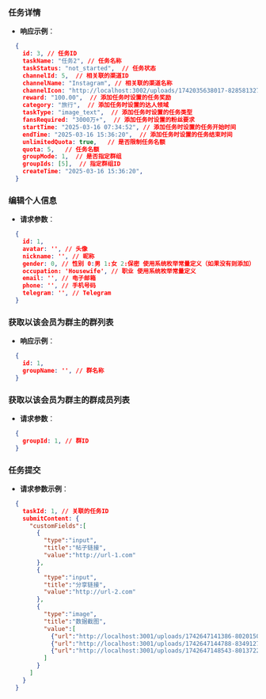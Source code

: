 <!--
 * @Author: diaochan
 * @Date: 2025-03-16 19:42:26
 * @LastEditors: rueen
 * @LastEditTime: 2025-03-22 20:49:50
 * @Description: 
-->
### 任务详情
- **响应示例**：
```json
  {
    id: 3, // 任务ID
    taskName: "任务2", // 任务名称
    taskStatus: "not_started",  // 任务状态
    channelId: 5,  // 相关联的渠道ID
    channelName: "Instagram", // 相关联的渠道名称
    channelIcon: "http://localhost:3002/uploads/1742035638017-828581327.png", // 相关联的渠道图标
    reward: "100.00",  // 添加任务时设置的任务奖励
    category: "旅行",  // 添加任务时设置的达人领域
    taskType: "image_text",  // 添加任务时设置的任务类型
    fansRequired: "3000万+",  // 添加任务时设置的粉丝要求
    startTime: "2025-03-16 07:34:52", // 添加任务时设置的任务开始时间
    endTime: "2025-03-16 15:36:20",  // 添加任务时设置的任务结束时间
    unlimitedQuota: true,   // 是否限制任务名额
    quota: 5,   // 任务名额
    groupMode: 1,  // 是否指定群组
    groupIds: [5],  // 指定群组ID
    createTime: "2025-03-16 15:36:20",
  }
  ```

### 编辑个人信息
- **请求参数**：
```json
  {
    id: 1,
    avatar: '', // 头像
    nickname: '', // 昵称
    gender: 0, // 性别 0:男 1:女 2:保密 使用系统枚举常量定义（如果没有则添加）
    occupation: 'Housewife', // 职业 使用系统枚举常量定义
    email: '', // 电子邮箱
    phone: '', // 手机号码
    telegram: '', // Telegram
  }
  ```

### 获取以该会员为群主的群列表
- **响应示例**：
```json
  {
    id: 1,
    groupName: '', // 群名称
  }
  ```

### 获取以该会员为群主的群成员列表
- **请求参数**：
```json
  {
    groupId: 1, // 群ID
  }
  ```

### 任务提交
- **请求参数示例**：
```json
  {
    taskId: 1, // 关联的任务ID
    submitContent: {
      "customFields":[
        {
          "type":"input",
          "title":"帖子链接",
          "value":"http://url-1.com"
        },
        {
          "type":"input",
          "title":"分享链接",
          "value":"http://url-2.com"
        },
        {
          "type":"image",
          "title":"数据截图",
          "value":[
            {"url":"http://localhost:3001/uploads/1742647141386-802015074.jpg"},
            {"url":"http://localhost:3001/uploads/1742647144788-834912775.jpg"},
            {"url":"http://localhost:3001/uploads/1742647148543-801372270.jpg"}
          ]
        }
      ]
    }
  }
  ```
  